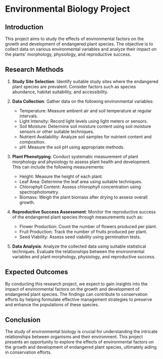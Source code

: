 
# Environmental Biology Project

## Introduction

This project aims to study the effects of environmental factors on the growth and development of endangered plant species. The objective is to collect data on various environmental variables and analyze their impact on the plants' morphology, physiology, and reproductive success.

## Research Methods

1. **Study Site Selection**: Identify suitable study sites where the endangered plant species are prevalent. Consider factors such as species abundance, habitat suitability, and accessibility.

2. **Data Collection**: Gather data on the following environmental variables:
   - Temperature: Measure ambient air and soil temperature at regular intervals.
   - Light Intensity: Record light levels using light meters or sensors.
   - Soil Moisture: Determine soil moisture content using soil moisture sensors or other suitable techniques.
   - Nutrient Availability: Analyze soil samples for nutrient content and composition.
   - pH: Measure the soil pH using appropriate methods.

3. **Plant Phenotyping**: Conduct systematic measurement of plant morphology and physiology to assess plant health and development. This can include the following measurements:
   - Height: Measure the height of each plant.
   - Leaf Area: Determine the leaf area using suitable techniques.
   - Chlorophyll Content: Assess chlorophyll concentration using spectrophotometry.
   - Biomass: Weigh the plant biomass after drying to assess overall growth.

4. **Reproductive Success Assessment**: Monitor the reproductive success of the endangered plant species through measurements such as:
   - Flower Production: Count the number of flowers produced per plant.
   - Fruit Production: Track the number of fruits produced per plant.
   - Seed Viability: Assess seed viability using germination tests.

5. **Data Analysis**: Analyze the collected data using suitable statistical techniques. Evaluate the relationships between the environmental variables and plant morphology, physiology, and reproductive success. 

## Expected Outcomes

By conducting this research project, we expect to gain insights into the impact of environmental factors on the growth and development of endangered plant species. The findings can contribute to conservation efforts by helping formulate effective management strategies to preserve and enhance the populations of these species.

## Conclusion

The study of environmental biology is crucial for understanding the intricate relationships between organisms and their environment. This project presents an opportunity to explore the effects of environmental factors on the growth and development of endangered plant species, ultimately aiding in conservation efforts.
